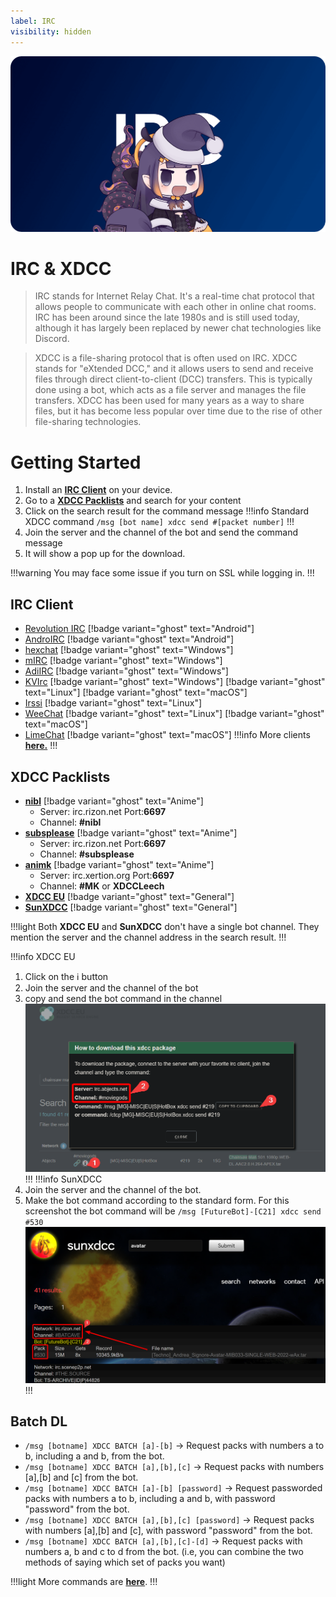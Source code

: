 ```yaml
---
label: IRC
visibility: hidden
---
```

![](/static/thumb/irc.png)
# IRC & XDCC

>IRC stands for Internet Relay Chat. It's a real-time chat protocol that allows people to communicate with each other in online chat rooms. IRC has been around since the late 1980s and is still used today, although it has largely been replaced by newer chat technologies like Discord.

>XDCC is a file-sharing protocol that is often used on IRC. XDCC stands for "eXtended DCC," and it allows users to send and receive files through direct client-to-client (DCC) transfers. This is typically done using a bot, which acts as a file server and manages the file transfers. XDCC has been used for many years as a way to share files, but it has become less popular over time due to the rise of other file-sharing technologies.

# Getting Started
1. Install an [**IRC Client**](#irc-client) on your device.
2. Go to a [**XDCC Packlists**](#xdcc-packlists) and search for your content
3. Click on the search result for the command message 
!!!info
Standard XDCC command `/msg [bot name] xdcc send #[packet number]`
!!!
4. Join the server and the channel of the bot and send the command message
5. It will show a pop up for the download.

!!!warning
You may face some issue if you turn on SSL while logging in.
!!!


## IRC Client
- [Revolution IRC](https://play.google.com/store/apps/details?id=io.mrarm.irc)		[!badge variant="ghost" text="Android"]
- [AndroIRC](https://play.google.com/store/apps/details?id=com.androirc&hl=en&gl=US)		[!badge variant="ghost" text="Android"]
- [hexchat](https://hexchat.github.io/)		[!badge variant="ghost" text="Windows"]
- [mIRC](https://www.mirc.com/)		[!badge variant="ghost" text="Windows"]
- [AdiIRC](https://adiirc.com/)	[!badge variant="ghost" text="Windows"]
- [KVIrc](https://github.com/kvirc/KVIrc/releases) [!badge variant="ghost" text="Windows"] [!badge variant="ghost" text="Linux"] [!badge variant="ghost" text="macOS"]
- [Irssi](https://irssi.org/)	[!badge variant="ghost" text="Linux"]
- [WeeChat](https://weechat.org/)	[!badge variant="ghost" text="Linux"] [!badge variant="ghost" text="macOS"]
- [LimeChat](https://apps.apple.com/us/app/limechat/id414030210) [!badge variant="ghost" text="macOS"]
!!!info
More clients [**here.**](https://ircv3.net/software/clients)
!!!


## XDCC Packlists
- [**nibl**](https://nibl.co.uk/search)	[!badge variant="ghost" text="Anime"]
	- Server: irc.rizon.net Port:**6697**
	- Channel: **#nibl**
- [**subsplease**](https://subsplease.org/xdcc/) [!badge variant="ghost" text="Anime"]
	- Server: irc.rizon.net Port:**6697**
	- Channel: **#subsplease**
- [**animk**](https://animk.info/xdcc/) [!badge variant="ghost" text="Anime"]
	- Server: irc.xertion.org Port:**6697**
	- Channel: **#MK** or **XDCCLeech**
- [**XDCC EU**](https://www.xdcc.eu/)	[!badge variant="ghost" text="General"]
- [**SunXDCC**](https://sunxdcc.com/)	[!badge variant="ghost" text="General"]

!!!light Both **XDCC EU** and **SunXDCC** don't have a single bot channel. They mention the server and the channel address in the search result.
!!!

!!!info XDCC EU
1. Click on the ℹ️ button
2. Join the server and the channel of the bot
3. copy and send the bot command in the channel
    ![XDCC EU](/static/ss/irc/xdcceu.png)
!!!
!!!info SunXDCC
1. Join the server and the channel of the bot. 
2. Make the bot command according to the standard form. For this screenshot the bot command will be `/msg [FutureBot]-[C21] xdcc send #530`
	![SunXDCC](/static/ss/irc/sunxdcc.png)
!!!

## Batch DL

- `/msg [botname] XDCC BATCH [a]-[b]` → Request packs with numbers a to b, including a and b, from the bot.
- `/msg [botname] XDCC BATCH [a],[b],[c]` → Request packs with numbers [a],[b] and [c] from the bot.
- `/msg [botname] XDCC BATCH [a]-[b] [password]` → Request passworded packs with numbers a to b, including a and b, with password "password" from the bot.
- `/msg [botname] XDCC BATCH [a],[b],[c] [password]` → Request packs with numbers [a],[b] and [c], with password "password" from the bot.
- `/msg [botname] XDCC BATCH [a],[b],[c]-[d]` → Request packs with numbers a, b and c to d from the bot. (i.e, you can combine the two methods of saying which set of packs you want)

!!!light More commands are [**here**](https://wiki.xertion.org/w/XDCC_Commands).
!!!